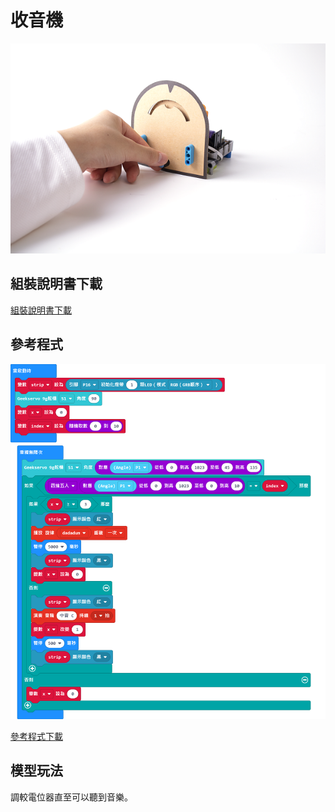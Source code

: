 # 收音機

![](../images/broadcast.png)

## 組裝說明書下載

[組裝說明書下載](www.google.com)

## 參考程式

![](../images/broadcast_code.png)

[參考程式下載](https://makecode.microbit.org/_PreDj35LFRdm)

## 模型玩法

調較電位器直至可以聽到音樂。